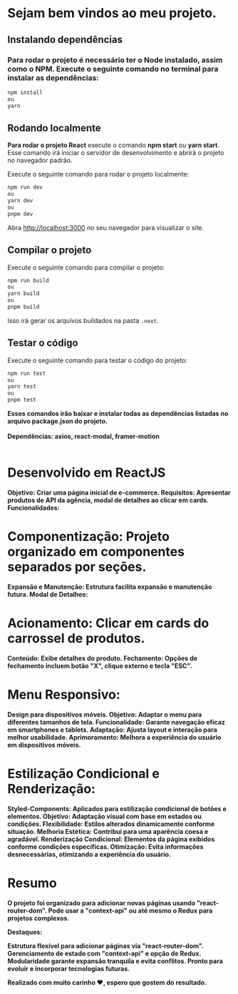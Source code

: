 <h1>Sejam bem vindos ao meu projeto.</h1>

## Instalando dependências

<h3>Para rodar o projeto é necessário ter o Node instalado, assim como o NPM. Execute o seguinte comando no terminal para instalar as dependências:</h3>

```bash
npm install
ou
yarn
```

## Rodando localmente

<div><b>Para rodar o projeto React</b> execute o comando <b>npm start</b> ou <b>yarn start</b>.
Esse comando irá iniciar o servidor de desenvolvimento e abrirá o projeto no navegador padrão.</div>

Execute o seguinte comando para rodar o projeto localmente:

```bash
npm run dev
ou
yarn dev
ou
pnpm dev
```

Abra [http://localhost:3000](http://localhost:3000) no seu navegador para visualizar o site.

## Compilar o projeto

Execute o seguinte comando para compilar o projeto:

```bash
npm run build
ou
yarn build
ou
pnpm build
```

Isso irá gerar os arquivos buildados na pasta `.next`.

## Testar o código

Execute o seguinte comando para testar o código do projeto:

```bash
npm run test
ou
yarn test
ou
pnpm test
```

<div><b>
 Esses comandos irão baixar e instalar todas as dependências listadas no arquivo package.json do projeto.</div><br>

<div><b>Dependências: </b> axios, react-modal, framer-motion</div><br>


# Desenvolvido em ReactJS
Objetivo: Criar uma página inicial de e-commerce.
Requisitos: Apresentar produtos de API da agência, modal de detalhes ao clicar em cards.
Funcionalidades:

# Componentização: Projeto organizado em componentes separados por seções.
Expansão e Manutenção: Estrutura facilita expansão e manutenção futura.
Modal de Detalhes:

# Acionamento: Clicar em cards do carrossel de produtos.
Conteúdo: Exibe detalhes do produto.
Fechamento: Opções de fechamento incluem botão "X", clique externo e tecla "ESC".

# Menu Responsivo:
Design para dispositivos móveis.
Objetivo: Adaptar o menu para diferentes tamanhos de tela.
Funcionalidade: Garante navegação eficaz em smartphones e tablets.
Adaptação: Ajusta layout e interação para melhor usabilidade.
Aprimoramento: Melhora a experiência do usuário em dispositivos móveis.

# Estilização Condicional e Renderização:

Styled-Components: Aplicados para estilização condicional de botões e elementos.
Objetivo: Adaptação visual com base em estados ou condições.
Flexibilidade: Estilos alterados dinamicamente conforme situação.
Melhoria Estética: Contribui para uma aparência coesa e agradável.
Renderização Condicional: Elementos da página exibidos conforme condições específicas.
Otimização: Evita informações desnecessárias, otimizando a experiência do usuário.

# Resumo

O projeto foi organizado para adicionar novas páginas usando "react-router-dom". Pode usar a "context-api" ou até mesmo o Redux para projetos complexos.

Destaques:

Estrutura flexível para adicionar páginas via "react-router-dom".
Gerenciamento de estado com "context-api" e opção de Redux.
Modularidade garante expansão tranquila e evita conflitos.
Pronto para evoluir e incorporar tecnologias futuras.

Realizado com muito carinho ❤️, espero que gostem do resultado.
